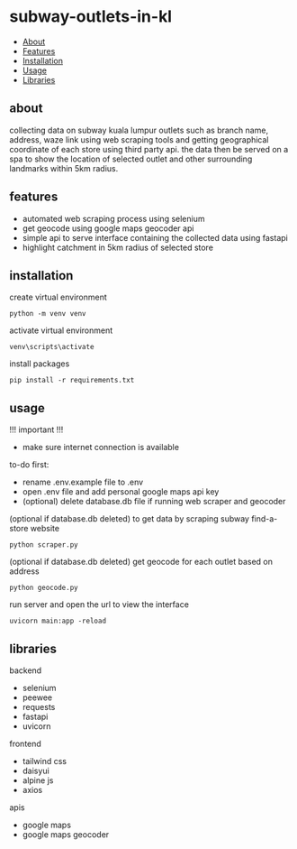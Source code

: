 # subway-outlets-in-kl

- [About](#about)
- [Features](#features)
- [Installation](#installation)
- [Usage](#usage)
- [Libraries](#libraries)

## about
collecting data on subway kuala lumpur outlets such as branch name, address, waze link using web scraping tools and getting geographical coordinate of each store using third party api. the data then be served on a spa to show the location of selected outlet and other surrounding landmarks within 5km radius.

## features
- automated web scraping process using selenium
- get geocode using google maps geocoder api
- simple api to serve interface containing the collected data using fastapi
- highlight catchment in 5km radius of selected store

## installation

create virtual environment
```terminal
python -m venv venv
```

activate virtual environment
```terminal
venv\scripts\activate
```

install packages
```terminal
pip install -r requirements.txt
```

## usage
!!! important !!!
- make sure internet connection is available

to-do first:
- rename .env.example file to .env
- open .env file and add personal google maps api key
- (optional) delete database.db file if running web scraper and geocoder

(optional if database.db deleted) to get data by scraping subway find-a-store website
```terminal
python scraper.py
```

(optional if database.db deleted) get geocode for each outlet based on address
```terminal
python geocode.py
```

run server and open the url to view the interface
```terminal
uvicorn main:app -reload
```

## libraries
backend
- selenium
- peewee
- requests
- fastapi
- uvicorn

frontend
- tailwind css
- daisyui
- alpine js
- axios

apis
- google maps
- google maps geocoder
